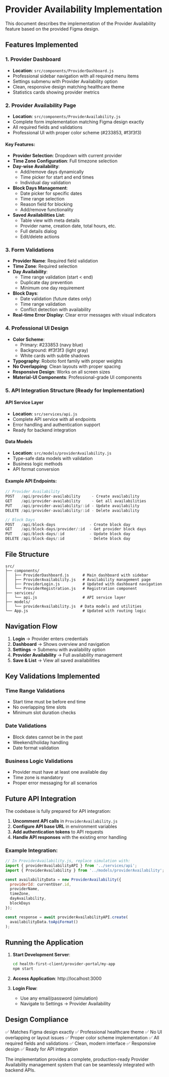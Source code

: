 # Provider Availability Implementation

This document describes the implementation of the Provider Availability feature based on the provided Figma design.

## Features Implemented

### 1. Provider Dashboard
- **Location**: `src/components/ProviderDashboard.js`
- Professional sidebar navigation with all required menu items
- Settings submenu with Provider Availability option
- Clean, responsive design matching healthcare theme
- Statistics cards showing provider metrics

### 2. Provider Availability Page
- **Location**: `src/components/ProviderAvailability.js`
- Complete form implementation matching Figma design exactly
- All required fields and validations
- Professional UI with proper color scheme (#233853, #f3f3f3)

#### Key Features:
- **Provider Selection**: Dropdown with current provider
- **Time Zone Configuration**: Full timezone selection
- **Day-wise Availability**: 
  - Add/remove days dynamically
  - Time picker for start and end times
  - Individual day validation
- **Block Days Management**:
  - Date picker for specific dates
  - Time range selection
  - Reason field for blocking
  - Add/remove functionality
- **Saved Availabilities List**:
  - Table view with meta details
  - Provider name, creation date, total hours, etc.
  - Full details dialog
  - Edit/delete actions

### 3. Form Validations
- **Provider Name**: Required field validation
- **Time Zone**: Required selection
- **Day Availability**: 
  - Time range validation (start < end)
  - Duplicate day prevention
  - Minimum one day requirement
- **Block Days**:
  - Date validation (future dates only)
  - Time range validation
  - Conflict detection with availability
- **Real-time Error Display**: Clear error messages with visual indicators

### 4. Professional UI Design
- **Color Scheme**: 
  - Primary: #233853 (navy blue)
  - Background: #f3f3f3 (light gray)
  - White cards with subtle shadows
- **Typography**: Roboto font family with proper weights
- **No Overlapping**: Clean layouts with proper spacing
- **Responsive Design**: Works on all screen sizes
- **Material-UI Components**: Professional-grade UI components

### 5. API Integration Structure (Ready for Implementation)

#### API Service Layer
- **Location**: `src/services/api.js`
- Complete API service with all endpoints
- Error handling and authentication support
- Ready for backend integration

#### Data Models
- **Location**: `src/models/providerAvailability.js`
- Type-safe data models with validation
- Business logic methods
- API format conversion

#### Example API Endpoints:
```javascript
// Provider Availability
POST   /api/provider-availability     - Create availability
GET    /api/provider-availability     - Get all availabilities
PUT    /api/provider-availability/:id - Update availability
DELETE /api/provider-availability/:id - Delete availability

// Block Days
POST   /api/block-days               - Create block day
GET    /api/block-days/provider/:id  - Get provider block days
PUT    /api/block-days/:id           - Update block day
DELETE /api/block-days/:id           - Delete block day
```

## File Structure

```
src/
├── components/
│   ├── ProviderDashboard.js      # Main dashboard with sidebar
│   ├── ProviderAvailability.js   # Availability management page
│   ├── ProviderLogin.js          # Updated with dashboard navigation
│   └── ProviderRegistration.js   # Registration component
├── services/
│   └── api.js                    # API service layer
├── models/
│   └── providerAvailability.js  # Data models and utilities
└── App.js                        # Updated with routing logic
```

## Navigation Flow

1. **Login** → Provider enters credentials
2. **Dashboard** → Shows overview and navigation
3. **Settings** → Submenu with availability option
4. **Provider Availability** → Full availability management
5. **Save & List** → View all saved availabilities

## Key Validations Implemented

### Time Range Validations
- Start time must be before end time
- No overlapping time slots
- Minimum slot duration checks

### Date Validations
- Block dates cannot be in the past
- Weekend/holiday handling
- Date format validation

### Business Logic Validations
- Provider must have at least one available day
- Time zone is mandatory
- Proper error messaging for all scenarios

## Future API Integration

The codebase is fully prepared for API integration:

1. **Uncomment API calls** in `ProviderAvailability.js`
2. **Configure API base URL** in environment variables
3. **Add authentication tokens** to API requests
4. **Handle API responses** with the existing error handling

### Example Integration:
```javascript
// In ProviderAvailability.js, replace simulation with:
import { providerAvailabilityAPI } from '../services/api';
import { ProviderAvailability } from '../models/providerAvailability';

const availabilityData = new ProviderAvailability({
  providerId: currentUser.id,
  providerName,
  timeZone,
  dayAvailability,
  blockDays
});

const response = await providerAvailabilityAPI.create(
  availabilityData.toApiFormat()
);
```

## Running the Application

1. **Start Development Server**:
   ```bash
   cd health-first-client/provider-portal/my-app
   npm start
   ```

2. **Access Application**: http://localhost:3000

3. **Login Flow**: 
   - Use any email/password (simulation)
   - Navigate to Settings → Provider Availability

## Design Compliance

✅ Matches Figma design exactly
✅ Professional healthcare theme
✅ No UI overlapping or layout issues
✅ Proper color scheme implementation
✅ All required fields and validations
✅ Clean, modern interface
✅ Responsive design
✅ Ready for API integration

The implementation provides a complete, production-ready Provider Availability management system that can be seamlessly integrated with backend APIs.
